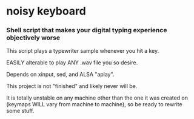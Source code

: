 # noisy keyboard
### Shell script that makes your digital typing experience objectively worse

This script plays a typewriter sample whenever you hit a key.

EASILY alterable to play ANY .wav file you so desire.

Depends on xinput, sed, and ALSA "aplay".

This project is not "finished" and likely never will be.

It is totally unstable on any machine other than the one it was created on (keymaps WILL vary from machine to machine), so be ready to rewrite some stuff.



